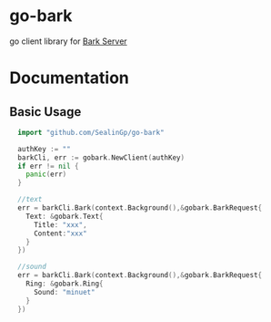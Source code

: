 # go-bark

go client library for [Bark Server](https://github.com/Finb/bark-server)

# Documentation

## Basic Usage

```go
  import "github.com/SealinGp/go-bark"

  authKey := ""
  barkCli, err := gobark.NewClient(authKey)
  if err != nil {
    panic(err)
  }

  //text
  err = barkCli.Bark(context.Background(),&gobark.BarkRequest{
    Text: &gobark.Text{
      Title: "xxx",
      Content:"xxx"
    }
  })

  //sound
  err = barkCli.Bark(context.Background(),&gobark.BarkRequest{
    Ring: &gobark.Ring{
      Sound: "minuet"
    }
  })
```
